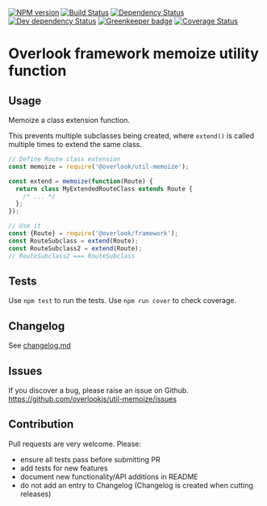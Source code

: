[![NPM version](https://img.shields.io/npm/v/@overlook/util-memoize.svg)](https://www.npmjs.com/package/@overlook/util-memoize)
[![Build Status](https://img.shields.io/travis/overlookjs/util-memoize/master.svg)](http://travis-ci.org/overlookjs/util-memoize)
[![Dependency Status](https://img.shields.io/david/overlookjs/util-memoize.svg)](https://david-dm.org/overlookjs/util-memoize)
[![Dev dependency Status](https://img.shields.io/david/dev/overlookjs/util-memoize.svg)](https://david-dm.org/overlookjs/util-memoize)
[![Greenkeeper badge](https://badges.greenkeeper.io/overlookjs/util-memoize.svg)](https://greenkeeper.io/)
[![Coverage Status](https://img.shields.io/coveralls/overlookjs/util-memoize/master.svg)](https://coveralls.io/r/overlookjs/util-memoize)

# Overlook framework memoize utility function

## Usage

Memoize a class extension function.

This prevents multiple subclasses being created, where `extend()` is called multiple times to extend the same class.

```js
// Define Route class extension
const memoize = require('@overlook/util-memoize');

const extend = memoize(function(Route) {
  return class MyExtendedRouteClass extends Route {
    /* ... */
  };
});

// Use it
const {Route} = require('@overlook/framework');
const RouteSubclass = extend(Route);
const RouteSubclass2 = extend(Route);
// RouteSubclass2 === RouteSubclass
```

## Tests

Use `npm test` to run the tests. Use `npm run cover` to check coverage.

## Changelog

See [changelog.md](https://github.com/overlookjs/util-memoize/blob/master/changelog.md)

## Issues

If you discover a bug, please raise an issue on Github. https://github.com/overlookjs/util-memoize/issues

## Contribution

Pull requests are very welcome. Please:

* ensure all tests pass before submitting PR
* add tests for new features
* document new functionality/API additions in README
* do not add an entry to Changelog (Changelog is created when cutting releases)
